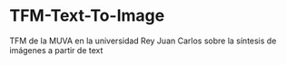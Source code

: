 # TFM-Text-To-Image
TFM de la MUVA en la universidad Rey Juan Carlos sobre la síntesis de imágenes a partir de text
